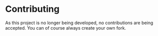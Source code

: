 # Contributing

As this project is no longer being developed, no contributions are being
accepted. You can of course always create your own fork.